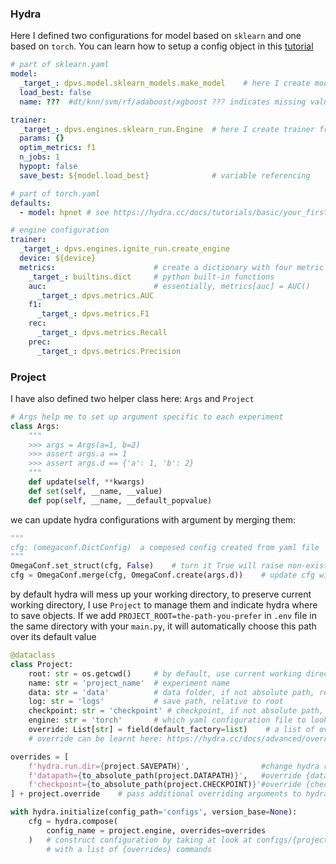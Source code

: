 ### Hydra 

Here I defined two configurations for model based on `sklearn` and one based on `torch`. You can learn how to setup a config object in this [tutorial](https://hydra.cc/docs/tutorials/basic/your_first_app/using_config/)

```yaml
# part of sklearn.yaml
model:
  _target_: dpvs.model.sklearn_models.make_model    # here I create model from sklearn_models.py
  load_best: false
  name: ???  #dt/knn/svm/rf/adaboost/xgboost ??? indicates missing value, must be set

trainer:
  _target_: dpvs.engines.sklearn_run.Engine  # here I create trainer from sklearn_run.py
  params: {}
  optim_metrics: f1
  n_jobs: 1
  hypopt: false
  save_best: ${model.load_best}              # variable referencing
```

```yaml
# part of torch.yaml
defaults:
  - model: hpnet # see https://hydra.cc/docs/tutorials/basic/your_first_app/config_groups/, this will direct hydra to look at hpnet.yaml in model folder

# engine configuration
trainer:
  _target_: dpvs.engines.ignite_run.create_engine
  device: ${device}
  metrics:                      # create a dictionary with four metric keys
    _target_: builtins.dict     # python built-in functions
    auc:                        # essentially, metrics[auc] = AUC()
      _target_: dpvs.metrics.AUC
    f1:
      _target_: dpvs.metrics.F1
    rec:
      _target_: dpvs.metrics.Recall
    prec:
      _target_: dpvs.metrics.Precision
```

### Project

I have also defined two helper class here: `Args` and `Project`

```python
# Args help me to set up argument specific to each experiment
class Args:
    """
    >>> args = Args(a=1, b=2)
    >>> assert args.a == 1
    >>> assert args.d == {'a': 1, 'b': 2}
    """
    def update(self, **kwargs)
    def set(self, __name, __value)
    def pop(self, __name, __default_popvalue)
```

we can update hydra configurations with argument by merging them:

```python
"""
cfg: (omegaconf.DictConfig)  a composed config created from yaml file
"""
OmegaConf.set_struct(cfg, False)    # turn it True will raise non-existing error
cfg = OmegaConf.merge(cfg, OmegaConf.create(args.d))    # update cfg with args.d
```

by default hydra will mess up your working directory, to preserve current working directory, I use `Project` to manage them and indicate hydra where to save objects. If we add `PROJECT_ROOT=the-path-you-prefer` in `.env` file in the same directory with your `main.py`, it will automatically choose this path over its default value
```python
@dataclass
class Project:
    root: str = os.getcwd()     # by default, use current working directory 
    name: str = 'project_name'  # experiment name
    data: str = 'data'          # data folder, if not absolute path, relative to root
    log: str = 'logs'           # save path, relative to root
    checkpoint: str = 'checkpoint' # checkpoint, if not absolute path, relative to ro
    engine: str = 'torch'       # which yaml configuration file to look at
    override: List[str] = field(default_factory=list)    # a list of override string
    # override can be learnt here: https://hydra.cc/docs/advanced/override_grammar/basic/

overrides = [
    f'hydra.run.dir={project.SAVEPATH}',                #change hydra runtime path
    f'datapath={to_absolute_path(project.DATAPATH)}',   #override {datapath} in yaml
    f'checkpoint={to_absolute_path(project.CHECKPOINT)}'#override {checkpoint} in yam
] + project.override    # pass additional overriding arguments to hydra

with hydra.initialize(config_path='configs', version_base=None):
    cfg = hydra.compose(
        config_name = project.engine, overrides=overrides
    )   # construct configuration by taking at look at configs/{project.engine}.yaml
        # with a list of {overrides} commands
```
